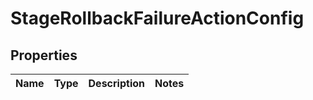 # StageRollbackFailureActionConfig

## Properties
Name | Type | Description | Notes
------------ | ------------- | ------------- | -------------
